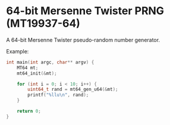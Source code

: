 # 64-bit Mersenne Twister PRNG (MT19937-64)

A 64-bit Mersenne Twister pseudo-random number generator.

Example:

```c
int main(int argc, char** argv) {
    MT64 mt;
    mt64_init(&mt);

    for (int i = 0; i < 10; i++) {
        uint64_t rand = mt64_gen_u64(&mt);
        printf("%llu\n", rand);
    }

    return 0;
}
```
